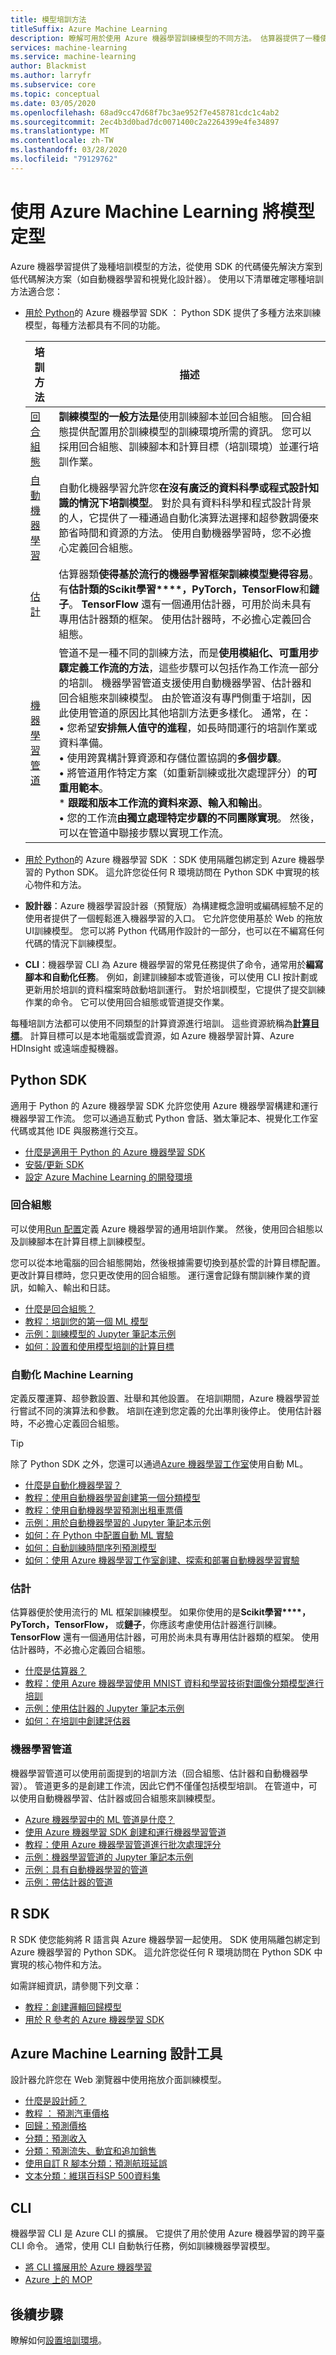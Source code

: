```yaml
---
title: 模型培訓方法
titleSuffix: Azure Machine Learning
description: 瞭解可用於使用 Azure 機器學習訓練模型的不同方法。 估算器提供了一種使用常用框架的簡便方法，如 Scikit 學習、TensorFlow、Keras、PyTorch 和鏈子。 機器學習管道便於安排無人值守的運行、使用異構計算環境以及重用工作流的某些部分。 回合組態提供對訓練過程運行的計算目標的精細控制。
services: machine-learning
ms.service: machine-learning
author: Blackmist
ms.author: larryfr
ms.subservice: core
ms.topic: conceptual
ms.date: 03/05/2020
ms.openlocfilehash: 68ad9cc47d68f7bc3ae952f7e458781cdc1c4ab2
ms.sourcegitcommit: 2ec4b3d0bad7dc0071400c2a2264399e4fe34897
ms.translationtype: MT
ms.contentlocale: zh-TW
ms.lasthandoff: 03/28/2020
ms.locfileid: "79129762"
---
```

# <a name="train-models-with-azure-machine-learning"></a>使用 Azure Machine Learning 將模型定型

Azure 機器學習提供了幾種培訓模型的方法，從使用 SDK 的代碼優先解決方案到低代碼解決方案（如自動機器學習和視覺化設計器）。 使用以下清單確定哪種培訓方法適合您：

+ [用於 Python](#python-sdk)的 Azure 機器學習 SDK ： Python SDK 提供了多種方法來訓練模型，每種方法都具有不同的功能。

    | 培訓方法 | 描述 |
    | ----- | ----- |
    | [回合組態](#run-configuration) | **訓練模型的一般方法是**使用訓練腳本並回合組態。 回合組態提供配置用於訓練模型的訓練環境所需的資訊。 您可以採用回合組態、訓練腳本和計算目標（培訓環境）並運行培訓作業。 |
    | [自動機器學習](#automated-machine-learning) | 自動化機器學習允許您**在沒有廣泛的資料科學或程式設計知識的情況下培訓模型**。 對於具有資料科學和程式設計背景的人，它提供了一種通過自動化演算法選擇和超參數調優來節省時間和資源的方法。 使用自動機器學習時，您不必擔心定義回合組態。 |
    | [估計](#estimators) | 估算器類**使得基於流行的機器學習框架訓練模型變得容易**。 有**估計類的Scikit學習****，PyTorch，TensorFlow**和**鏈子**。 **TensorFlow** 還有一個通用估計器，可用於尚未具有專用估計器類的框架。 使用估計器時，不必擔心定義回合組態。 |
    | [機器學習管道](#machine-learning-pipeline) | 管道不是一種不同的訓練方法，而是**使用模組化、可重用步驟定義工作流的方法**，這些步驟可以包括作為工作流一部分的培訓。 機器學習管道支援使用自動機器學習、估計器和回合組態來訓練模型。 由於管道沒有專門側重于培訓，因此使用管道的原因比其他培訓方法更多樣化。 通常，在：<br>• 您希望**安排無人值守的進程**，如長時間運行的培訓作業或資料準備。<br>• 使用跨異構計算資源和存儲位置協調的**多個步驟**。<br>• 將管道用作特定方案（如重新訓練或批次處理評分）的**可重用範本**。<br>* **跟蹤和版本工作流的資料來源、輸入和輸出**。<br>• 您的工作流**由獨立處理特定步驟的不同團隊實現**。 然後，可以在管道中聯接步驟以實現工作流。 |

+ [用於 Python](#r-sdk)的 Azure 機器學習 SDK ：SDK 使用隔離包綁定到 Azure 機器學習的 Python SDK。 這允許您從任何 R 環境訪問在 Python SDK 中實現的核心物件和方法。

+ **設計器**：Azure 機器學習設計器（預覽版）為構建概念證明或編碼經驗不足的使用者提供了一個輕鬆進入機器學習的入口。 它允許您使用基於 Web 的拖放 UI訓練模型。 您可以將 Python 代碼用作設計的一部分，也可以在不編寫任何代碼的情況下訓練模型。

+ **CLI**：機器學習 CLI 為 Azure 機器學習的常見任務提供了命令，通常用於**編寫腳本和自動化任務**。 例如，創建訓練腳本或管道後，可以使用 CLI 按計劃或更新用於培訓的資料檔案時啟動培訓運行。 對於培訓模型，它提供了提交訓練作業的命令。 它可以使用回合組態或管道提交作業。

每種培訓方法都可以使用不同類型的計算資源進行培訓。 這些資源統稱為[__計算目標__](concept-azure-machine-learning-architecture.md#compute-targets)。 計算目標可以是本地電腦或雲資源，如 Azure 機器學習計算、Azure HDInsight 或遠端虛擬機器。

## <a name="python-sdk"></a>Python SDK

適用于 Python 的 Azure 機器學習 SDK 允許您使用 Azure 機器學習構建和運行機器學習工作流。 您可以通過互動式 Python 會話、猶太筆記本、視覺化工作室代碼或其他 IDE 與服務進行交互。

* [什麼是適用于 Python 的 Azure 機器學習 SDK](https://docs.microsoft.com/python/api/overview/azure/ml/intro?view=azure-ml-py)
* [安裝/更新 SDK](https://docs.microsoft.com/python/api/overview/azure/ml/install?view=azure-ml-py)
* [設定 Azure Machine Learning 的開發環境](how-to-configure-environment.md)

### <a name="run-configuration"></a>回合組態

可以使用[Run 配置](https://docs.microsoft.com/python/api/azureml-core/azureml.core.runconfiguration?view=azure-ml-py)定義 Azure 機器學習的通用培訓作業。 然後，使用回合組態以及訓練腳本在計算目標上訓練模型。

您可以從本地電腦的回合組態開始，然後根據需要切換到基於雲的計算目標配置。 更改計算目標時，您只更改使用的回合組態。 運行還會記錄有關訓練作業的資訊，如輸入、輸出和日誌。

* [什麼是回合組態？](concept-azure-machine-learning-architecture.md#run-configurations)
* [教程：培訓您的第一個 ML 模型](tutorial-1st-experiment-sdk-train.md)
* [示例：訓練模型的 Jupyter 筆記本示例](https://github.com/Azure/MachineLearningNotebooks/tree/master/how-to-use-azureml/training)
* [如何：設置和使用模型培訓的計算目標](how-to-set-up-training-targets.md)

### <a name="automated-machine-learning"></a>自動化 Machine Learning

定義反覆運算、超參數設置、壯舉和其他設置。 在培訓期間，Azure 機器學習並行嘗試不同的演算法和參數。 培訓在達到您定義的允出準則後停止。 使用估計器時，不必擔心定義回合組態。

> [!TIP]
> 除了 Python SDK 之外，您還可以通過[Azure 機器學習工作室](https://ml.azure.com)使用自動 ML。

* [什麼是自動化機器學習？](concept-automated-ml.md)
* [教程：使用自動機器學習創建第一個分類模型](tutorial-first-experiment-automated-ml.md)
* [教程：使用自動機器學習預測出租車票價](tutorial-auto-train-models.md)
* [示例：用於自動機器學習的 Jupyter 筆記本示例](https://github.com/Azure/MachineLearningNotebooks/tree/master/how-to-use-azureml/automated-machine-learning)
* [如何：在 Python 中配置自動 ML 實驗](how-to-configure-auto-train.md)
* [如何：自動訓練時間序列預測模型](how-to-auto-train-forecast.md)
* [如何：使用 Azure 機器學習工作室創建、探索和部署自動機器學習實驗](how-to-use-automated-ml-for-ml-models.md)

### <a name="estimators"></a>估計

估算器便於使用流行的 ML 框架訓練模型。 如果你使用的是**Scikit學習****，PyTorch，TensorFlow，** 或**鏈子**，你應該考慮使用估計器進行訓練。 **TensorFlow** 還有一個通用估計器，可用於尚未具有專用估計器類的框架。 使用估計器時，不必擔心定義回合組態。

* [什麼是估算器？](concept-azure-machine-learning-architecture.md#estimators)
* [教程：使用 Azure 機器學習使用 MNIST 資料和學習技術對圖像分類模型進行培訓](tutorial-train-models-with-aml.md)
* [示例：使用估計器的 Jupyter 筆記本示例](https://github.com/Azure/MachineLearningNotebooks/tree/master/how-to-use-azureml/training-with-deep-learning)
* [如何：在培訓中創建評估器](how-to-train-ml-models.md)

### <a name="machine-learning-pipeline"></a>機器學習管道

機器學習管道可以使用前面提到的培訓方法（回合組態、估計器和自動機器學習）。 管道更多的是創建工作流，因此它們不僅僅包括模型培訓。 在管道中，可以使用自動機器學習、估計器或回合組態來訓練模型。

* [Azure 機器學習中的 ML 管道是什麼？](concept-ml-pipelines.md)
* [使用 Azure 機器學習 SDK 創建和運行機器學習管道](how-to-create-your-first-pipeline.md)
* [教程：使用 Azure 機器學習管道進行批次處理評分](tutorial-pipeline-batch-scoring-classification.md)
* [示例：機器學習管道的 Jupyter 筆記本示例](https://github.com/Azure/MachineLearningNotebooks/tree/master/how-to-use-azureml/machine-learning-pipelines)
* [示例：具有自動機器學習的管道](https://aka.ms/pl-automl)
* [示例：帶估計器的管道](https://aka.ms/pl-estimator)

## <a name="r-sdk"></a>R SDK

R SDK 使您能夠將 R 語言與 Azure 機器學習一起使用。 SDK 使用隔離包綁定到 Azure 機器學習的 Python SDK。 這允許您從任何 R 環境訪問在 Python SDK 中實現的核心物件和方法。

如需詳細資訊，請參閱下列文章：

* [教程：創建邏輯回歸模型](tutorial-1st-r-experiment.md)
* [用於 R 參考的 Azure 機器學習 SDK](https://azure.github.io/azureml-sdk-for-r/index.html)

## <a name="azure-machine-learning-designer"></a>Azure Machine Learning 設計工具

設計器允許您在 Web 瀏覽器中使用拖放介面訓練模型。

+ [什麼是設計師？](concept-designer.md)
+ [教程 ： 預測汽車價格](tutorial-designer-automobile-price-train-score.md)
+ [回歸：預測價格](how-to-designer-sample-regression-automobile-price-basic.md)
+ [分類：預測收入](how-to-designer-sample-classification-predict-income.md)
+ [分類：預測流失、動宜和追加銷售](how-to-designer-sample-classification-churn.md)
+ [使用自訂 R 腳本分類：預測航班延誤](how-to-designer-sample-classification-flight-delay.md)
+ [文本分類：維琪百科SP 500資料集](how-to-designer-sample-text-classification.md)

## <a name="cli"></a>CLI

機器學習 CLI 是 Azure CLI 的擴展。 它提供了用於使用 Azure 機器學習的跨平臺 CLI 命令。 通常，使用 CLI 自動執行任務，例如訓練機器學習模型。

* [將 CLI 擴展用於 Azure 機器學習](reference-azure-machine-learning-cli.md)
* [Azure 上的 MOP](https://github.com/microsoft/MLOps)

## <a name="next-steps"></a>後續步驟

瞭解如何[設置培訓環境](how-to-set-up-training-targets.md)。

